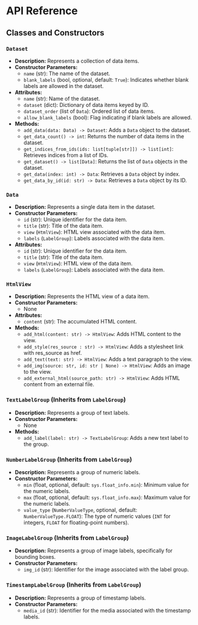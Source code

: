# API Reference

## Classes and Constructors

### `Dataset`

- **Description:** Represents a collection of data items.
- **Constructor Parameters:**
  - `name` (str): The name of the dataset.
  - `blank_labels` (bool, optional, default: `True`): Indicates whether blank labels are allowed in the dataset.
- **Attributes:**
  - `name` (str): Name of the dataset.
  - `dataset` (dict): Dictionary of data items keyed by ID.
  - `dataset_order` (list of `Data`): Ordered list of data items.
  - `allow_blank_labels` (bool): Flag indicating if blank labels are allowed.
- **Methods:**
  - `add_data(data: Data) -> Dataset`: Adds a `Data` object to the dataset.
  - `get_data_count() -> int`: Returns the number of data items in the dataset.
  - `get_indices_from_ids(ids: list[tuple[str]]) -> list[int]`: Retrieves indices from a list of IDs.
  - `get_dataset() -> list[Data]`: Returns the list of `Data` objects in the dataset.
  - `get_data(index: int) -> Data`: Retrieves a `Data` object by index.
  - `get_data_by_id(id: str) -> Data`: Retrieves a `Data` object by its ID.

### `Data`

- **Description:** Represents a single data item in the dataset.
- **Constructor Parameters:**
  - `id` (str): Unique identifier for the data item.
  - `title` (str): Title of the data item.
  - `view` (`HtmlView`): HTML view associated with the data item.
  - `labels` (`LabelGroup`): Labels associated with the data item.
- **Attributes:**
  - `id` (str): Unique identifier for the data item.
  - `title` (str): Title of the data item.
  - `view` (`HtmlView`): HTML view of the data item.
  - `labels` (`LabelGroup`): Labels associated with the data item.

### `HtmlView`

- **Description:** Represents the HTML view of a data item.
- **Constructor Parameters:**
  - None
- **Attributes:**
  - `content` (str): The accumulated HTML content.
- **Methods:**
  - `add_html(content: str) -> HtmlView`: Adds HTML content to the view.
  - `add_style(res_source : str) -> HtmlView`: Adds a stylesheet link with res_source as href.
  - `add_text(text: str) -> HtmlView`: Adds a text paragraph to the view.
  - `add_img(source: str, id: str | None) -> HtmlView`: Adds an image to the view.
  - `add_external_html(source_path: str) -> HtmlView`: Adds HTML content from an external file.

### `TextLabelGroup` (Inherits from `LabelGroup`)

- **Description:** Represents a group of text labels.
- **Constructor Parameters:**
  - None
- **Methods:**
  - `add_label(label: str) -> TextLabelGroup`: Adds a new text label to the group.

### `NumberLabelGroup` (Inherits from `LabelGroup`)

- **Description:** Represents a group of numeric labels.
- **Constructor Parameters:**
  - `min` (float, optional, default: `sys.float_info.min`): Minimum value for the numeric labels.
  - `max` (float, optional, default: `sys.float_info.max`): Maximum value for the numeric labels.
  - `value_type` (`NumberValueType`, optional, default: `NumberValueType.FLOAT`): The type of numeric values (`INT` for integers, `FLOAT` for floating-point numbers).

### `ImageLabelGroup` (Inherits from `LabelGroup`)

- **Description:** Represents a group of image labels, specifically for bounding boxes.
- **Constructor Parameters:**
  - `img_id` (str): Identifier for the image associated with the label group.

### `TimestampLabelGroup` (Inherits from `LabelGroup`)

- **Description:** Represents a group of timestamp labels.
- **Constructor Parameters:**
  - `media_id` (str): Identifier for the media associated with the timestamp labels.

